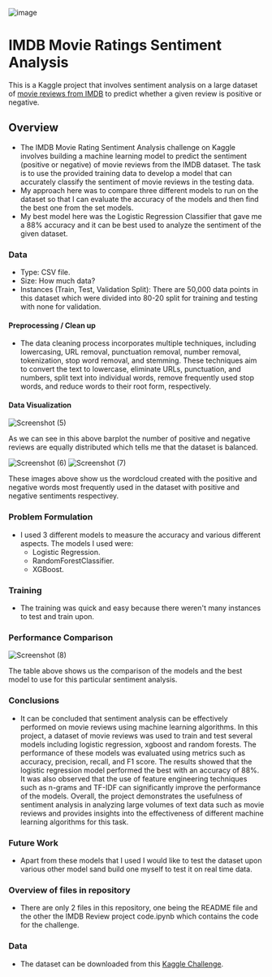 ![image](https://user-images.githubusercontent.com/112208238/236426436-ada473b5-b104-43ab-bcde-8469e6fad59f.png)

# IMDB Movie Ratings Sentiment Analysis

This is a Kaggle project that involves sentiment analysis on a large dataset of [movie reviews from IMDB](https://www.kaggle.com/datasets/yasserh/imdb-movie-ratings-sentiment-analysis) to predict whether a given review is positive or negative.

## Overview

  * The IMDB Movie Rating Sentiment Analysis challenge on Kaggle involves building a machine learning model to predict the sentiment (positive or negative) of movie reviews from the IMDB dataset. The task is to use the provided training data to develop a model that can accurately classify the sentiment of movie reviews in the testing data.
  * My approach here was to compare three different models to run on the dataset so that I can evaluate the accuracy of the models and then find the best one from the set models.
  * My best model here was the Logistic Regression Classifier that gave me a 88% accuracy and it can be best used to analyze the sentiment of the given dataset.

### Data

  * Type: CSV file.
  * Size: How much data?
  * Instances (Train, Test, Validation Split): There are 50,000 data points in this dataset which were divided into 80-20 split for training and testing with none for validation.

#### Preprocessing / Clean up

* The data cleaning process incorporates multiple techniques, including lowercasing, URL removal, punctuation removal, number removal, tokenization, stop word removal, and stemming. These techniques aim to convert the text to lowercase, eliminate URLs, punctuation, and numbers, split text into individual words, remove frequently used stop words, and reduce words to their root form, respectively.

#### Data Visualization

![Screenshot (5)](https://user-images.githubusercontent.com/112208238/236421519-7fe4a946-dcf7-4d99-bb2d-40366f70fd87.png)

As we can see in this above barplot the number of positive and negative reviews are equally distributed which tells me that the dataset is balanced.

![Screenshot (6)](https://user-images.githubusercontent.com/112208238/236422645-f2c69906-8080-4f77-b8de-ce5d70fee8d7.png)
![Screenshot (7)](https://user-images.githubusercontent.com/112208238/236422651-6e3630f9-3b69-49d5-a9da-68073674a807.png)

These images above show us the wordcloud created with the positive and negative words most frequently used in the dataset with positive and negative sentiments respectivey.

### Problem Formulation

* I used 3 different models to measure the accuracy and various different aspects. The models I used were:
    * Logistic Regression.
    * RandomForestClassifier.
    * XGBoost.

### Training

* The training was quick and easy because there weren't many instances to test and train upon.

### Performance Comparison

![Screenshot (8)](https://user-images.githubusercontent.com/112208238/236424463-6073acb3-5751-4081-9bb1-963e81f81614.png)

The table above shows us the comparison of the models and the best model to use for this particular sentiment analysis.

### Conclusions

*  It can be concluded that sentiment analysis can be effectively performed on movie reviews using machine learning algorithms. In this project, a dataset of movie reviews was used to train and test several models including logistic regression, xgboost and random forests. The performance of these models was evaluated using metrics such as accuracy, precision, recall, and F1 score. The results showed that the logistic regression model performed the best with an accuracy of 88%. It was also observed that the use of feature engineering techniques such as n-grams and TF-IDF can significantly improve the performance of the models. Overall, the project demonstrates the usefulness of sentiment analysis in analyzing large volumes of text data such as movie reviews and provides insights into the effectiveness of different machine learning algorithms for this task.

### Future Work

* Apart from these models that I used I would like to test the dataset upon various other model sand build one myself to test it on real time data.

### Overview of files in repository

* There are only 2 files in this repository, one being the README file and the other the IMDB Review project code.ipynb which contains the code for the challenge.

### Data

* The dataset can be downloaded from this [Kaggle Challenge](https://www.kaggle.com/datasets/yasserh/imdb-movie-ratings-sentiment-analysis).
